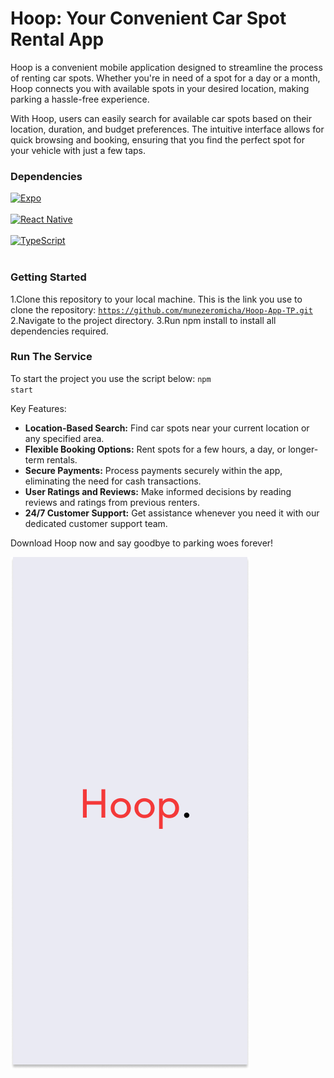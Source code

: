# Hoop: Your Convenient Car Spot Rental App

Hoop is a convenient mobile application designed to streamline the process of renting car spots. Whether you're in need of a spot for a day or a month, Hoop connects you with available spots in your desired location, making parking a hassle-free experience.

With Hoop, users can easily search for available car spots based on their location, duration, and budget preferences. The intuitive interface allows for quick browsing and booking, ensuring that you find the perfect spot for your vehicle with just a few taps.

### Dependencies

[![Expo](https://img.shields.io/badge/Expo-Ready-blue?logo=expo)](https://expo.io/) </br></br>
[![React Native](https://img.shields.io/badge/React%20Native-Ready-blue?logo=react)](https://reactnative.dev/) </br></br>
[![TypeScript](https://img.shields.io/badge/TypeScript-Ready-blue?logo=typescript)](https://www.typescriptlang.org/) </br></br>

### Getting Started

1.Clone this repository to your local machine. 
  This is the link you use to clone the repository: <code>https://github.com/munezeromicha/Hoop-App-TP.git</code>
2.Navigate to the project directory.
3.Run npm install to install all dependencies required.

### Run The Service
To start the project you use the script below:
<code>npm start</code>

Key Features:
- **Location-Based Search:** Find car spots near your current location or any specified area.
- **Flexible Booking Options:** Rent spots for a few hours, a day, or longer-term rentals.
- **Secure Payments:** Process payments securely within the app, eliminating the need for cash transactions.
- **User Ratings and Reviews:** Make informed decisions by reading reviews and ratings from previous renters.
- **24/7 Customer Support:** Get assistance whenever you need it with our dedicated customer support team.

Download Hoop now and say goodbye to parking woes forever!

![Hoop App Screenshot](https://github.com/munezeromicha/Hoop-App-TP/blob/main/assets/HoopBack.png)
